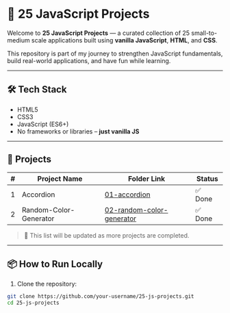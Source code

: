 # 🚀 25 JavaScript Projects

Welcome to **25 JavaScript Projects** — a curated collection of 25 small-to-medium scale applications built using **vanilla JavaScript**, **HTML**, and **CSS**.

This repository is part of my journey to strengthen JavaScript fundamentals, build real-world applications, and have fun while learning.

---

## 🛠 Tech Stack

- HTML5  
- CSS3  
- JavaScript (ES6+)
- No frameworks or libraries – **just vanilla JS**

---


## 📁 Projects

| # | Project Name     | Folder Link       | Status |
|---|------------------|-------------------|--------|
| 1 | Accordion       | [01-accordion](01_accordion/)   | ✅ Done |
| 2 | Random-Color-Generator     | [02-random-color-generator](02_randomcolorgenerator/)| ✅ Done |
> 🔄 This list will be updated as more projects are completed.

---

## 📦 How to Run Locally

1. Clone the repository:

```bash
git clone https://github.com/your-username/25-js-projects.git
cd 25-js-projects
